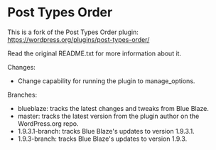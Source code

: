 Post Types Order
================

This is a fork of the Post Types Order plugin:
https://wordpress.org/plugins/post-types-order/

Read the original README.txt for more information about it.

Changes:

* Change capability for running the plugin to manage_options.

Branches:

* blueblaze:      tracks the latest changes and tweaks from Blue Blaze.
* master:         tracks the latest version from the plugin author on the WordPress.org repo.
* 1.9.3.1-branch: tracks Blue Blaze's updates to version 1.9.3.1.
* 1.9.3-branch:   tracks Blue Blaze's updates to version 1.9.3.
